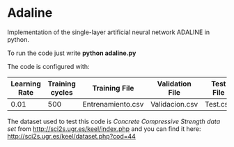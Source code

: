 # Adaline

Implementation of the single-layer artificial neural network ADALINE in python.

To run the code just write **python adaline.py**

The code is configured with:

| Learning Rate | Training cycles | Training File     | Validation File | Test File     |
| ------------- |  -------------  | -------------     |  -------------  | ------------- |
|     0.01      |       500       | Entrenamiento.csv | Validacion.csv  | Test.csv      |

The dataset used to test this code is *Concrete Compressive Strength data set* from http://sci2s.ugr.es/keel/index.php and you can find it here: http://sci2s.ugr.es/keel/dataset.php?cod=44
